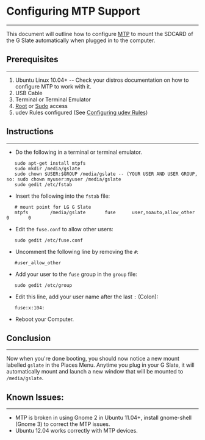 
# Configuring MTP Support #

---

This document will outline how to configure [MTP](http://en.wikipedia.org/wiki/Media_Transfer_Protocol) to mount the SDCARD of the G Slate automatically when plugged in to the computer.

## Prerequisites ##

---

  1. Ubuntu Linux 10.04+ -- Check your distros documentation on how to configure MTP to work with it.
  1. USB Cable
  1. Terminal or Terminal Emulator
  1. [Root](http://en.wikipedia.org/wiki/Su_(Unix)) or [Sudo](http://en.wikipedia.org/wiki/Sudo) access
  1. udev Rules configured (See [Configuring udev Rules](http://code.google.com/p/lg-v909/wiki/udev_Rules))

## Instructions ##

---

  * Do the following in a terminal or terminal emulator.
```
   sudo apt-get install mtpfs
   sudo mkdir /media/gslate
   sudo chown $USER:$GROUP /media/gslate -- (YOUR USER AND USER GROUP, so: sudo chown myuser:myuser /media/gslate
   sudo gedit /etc/fstab
```
  * Insert the following into the `fstab` file:
```
   # mount point for LG G Slate
   mtpfs        /media/gslate       fuse      user,noauto,allow_other         0       0
```
  * Edit the `fuse.conf` to allow other users:
```
   sudo gedit /etc/fuse.conf
```
  * Uncomment the following line by removing the `#`:
```
   #user_allow_other
```
  * Add your user to the `fuse` group in the `group` file:
```
   sudo gedit /etc/group
```
  * Edit this line, add your user name after the last `:` (Colon):
```
   fuse:x:104:
```
  * Reboot your Computer.

## Conclusion ##

---

Now when you're done booting, you should now notice a new mount labelled `gslate` in the Places Menu. Anytime you plug in your G Slate, it will automatically mount and launch a new window that will be mounted to `/media/gslate`.

## Known Issues: ##

---

  * MTP is broken in using Gnome 2 in Ubuntu 11.04+, install gnome-shell (Gnome 3) to correct the MTP issues.
  * Ubuntu 12.04 works correctly with MTP devices.